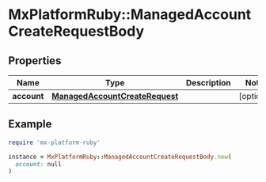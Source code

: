 # MxPlatformRuby::ManagedAccountCreateRequestBody

## Properties

| Name | Type | Description | Notes |
| ---- | ---- | ----------- | ----- |
| **account** | [**ManagedAccountCreateRequest**](ManagedAccountCreateRequest.md) |  | [optional] |

## Example

```ruby
require 'mx-platform-ruby'

instance = MxPlatformRuby::ManagedAccountCreateRequestBody.new(
  account: null
)
```

